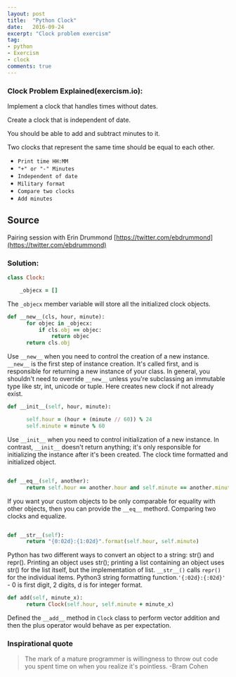 ```yaml
---
layout: post
title:  "Python Clock"
date:   2016-09-24
excerpt: "Clock problem exercism"
tag:
- python
- Exercism
- clock
comments: true
---
```


### Clock Problem Explained(exercism.io):
Implement a clock that handles times without dates.

Create a clock that is independent of date.

You should be able to add and subtract minutes to it.

Two clocks that represent the same time should be equal to each other.


* `Print time HH:MM`
*  `"+" or "-" Minutes`
* `Independent of date`
* `Military format`
* `Compare two clocks`
* `Add minutes`

## Source

Pairing session with Erin Drummond [https://twitter.com/ebdrummond](https://twitter.com/ebdrummond)

### Solution:
~~~~ruby
class Clock:

    _objecx = []
~~~~
The `_objecx` member variable will store all the initialized clock objects.
~~~~ruby
def __new__(cls, hour, minute):
      for objec in _objecx:
          if cls.obj == objec:
              return objec
      return cls.obj
~~~~
Use `__new__` when you need to control the creation of a new instance.
`__new__` is the first step of instance creation.
It's called first, and is responsible for returning a new instance of your class.
In general, you shouldn't need to override `__new__` unless you're subclassing an immutable type like str, int, unicode or tuple.
Here creates new clock if not already exist.


~~~~ruby
def __init__(self, hour, minute):

      self.hour = (hour + (minute // 60)) % 24
      self.minute = minute % 60
~~~~
Use `__init__` when you need to control initialization of a new instance.
In contrast, `__init__` doesn't return anything; it's only responsible for initializing the instance after it's been created.
The clock time formatted and initialized object.

~~~~ruby

def __eq__(self, another):
      return self.hour == another.hour and self.minute == another.minute
~~~~
 If you want your custom objects to be only comparable for equality with other objects, then you can provide the `__eq__` methord.
Comparing two clocks and equalize.

~~~~ruby

def __str__(self):
      return "{0:02d}:{1:02d}".format(self.hour, self.minute)
~~~~
Python has two different ways to convert an object to a string: str() and repr().
Printing an object uses str(); printing a list containing an object uses str() for the list itself, but the implementation of list.
`__str__()` calls `repr()` for the individual items.
 Python3 string formatting function.`'{:02d}:{:02d}'` - 0 is first digit, 2 digits, d is for integer format.

~~~~ruby
def add(self, minute_x):
      return Clock(self.hour, self.minute + minute_x)

~~~~
Defined the `__add__` method in `Clock` class to perform vector addition and then the plus operator would behave as per expectation.




### Inspirational quote

> The mark of a mature programmer is willingness to throw out code you spent time on when you realize it's pointless. -Bram Cohen
